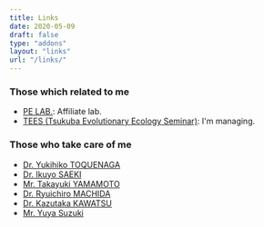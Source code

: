 ```yaml
---
title: Links
date: 2020-05-09
draft: false
type: "addons"
layout: "links"
url: "/links/"
---
```



### Those which related to me
- <a href="http://tivoli.ska.life.tsukuba.ac.jp/~toque/labpe/" target="_blank">PE LAB.</a>: Affiliate lab.
- <a href="http://tsukubaecology.web.fc2.com" target="_blank">TEES (Tsukuba Evolutionary Ecology Seminar)</a>: I'm managing.

### Those who take care of me
- <a href="http://www.pe.ska.life.tsukuba.ac.jp/~toque/to9ue/" target="_blank">Dr. Yukihiko TOQUENAGA</a>
- <a href="http://www7b.biglobe.ne.jp/~rubra/IOS_Profile.html" target="_blank">Dr. Ikuyo SAEKI</a>
- <a href="http://www.sugadaira.tsukuba.ac.jp/machida/englishi.html" target="_blank">Mr. Takayuki YAMAMOTO</a>
- <a href="http://www.sugadaira.tsukuba.ac.jp/machida/englishi.html" target="_blank">Dr. Ryuichiro MACHIDA</a>
- <a href="https://www.somany-frogs.com/top_jp/" target="_blank">Dr. Kazutaka KAWATSU</a>
- <a href="https://sites.google.com/view/ysasagani//" target="_blank">Mr. Yuya Suzuki</a>
<!--- <a href="" target="_blank">Dr. Akiko Shoji</a>-->




